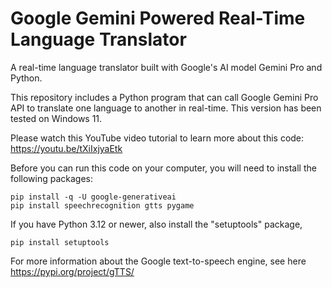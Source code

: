 # Google Gemini Powered Real-Time Language Translator
A real-time language translator built with Google's AI model Gemini Pro and Python. 

This repository includes a Python program that can call Google Gemini Pro API to translate one language to another in real-time. This version has been tested on Windows 11.

Please watch this YouTube video tutorial to learn more about this code:    
[https://youtu.be/tXiIxjyaEtk ](https://youtu.be/n1l81Vv6qQI)   

Before you can run this code on your computer, you will need to install the following packages:

```console
pip install -q -U google-generativeai    
pip install speechrecognition gtts pygame
```
If you have Python 3.12 or newer, also install the "setuptools" package,    

```console
pip install setuptools
```

For more information about the Google text-to-speech engine, see here     
https://pypi.org/project/gTTS/
